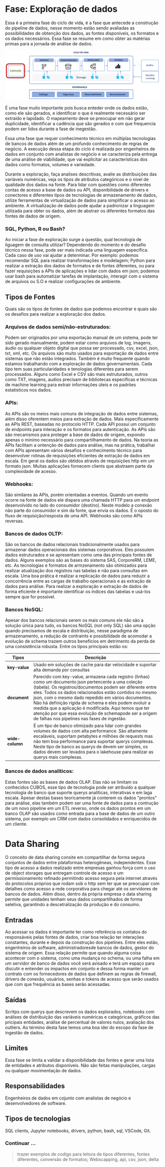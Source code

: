 # Fase: Exploração de dados
Essa é a primeira fase do ciclo de vida, é a fase que antecede a construção do pipeline de dados, nesse momento estão sendo avaliadas as possibilidades de obtenção dos dados, as fontes disponíveis, os formatos e os dados necessários. Essa fase se resume em como obter as matérias primas para a jornada de análise de dados.

![Fase Exploração](../../media/fase-exploracao.png)

É uma fase muito importante pois busca enteder onde os dados estão, como ele são gerados, e identificar o que é realmente necessário ser extraído e lapidado. O mapeamento deve se preocupar em não gerar duplicidade, identificar a cadência que são gerados e com que frequencia podem ser lidos durante a fase de inegestão.
 
Essa uma fase que requer conhecimento técnico em múltiplas tecnologias de bancos de dados além de um profundo conhecimento de regras de negócio. A execução dessa etapa do ciclo é realizada por engenheiros de dados em conjunto com analistas de negócio e se caracteriza pela entrega de uma análise de viabilidade, que vai explicitar as características dos dados como formatos, volumes e variedade.

Durante a exploração, faça analises descritivas, avalie as distribuições das variáveis numéricas, veja os tipos de atributos categóricos e o nível de qualidade dos dados na fonte. Para lidar com questões como diferentes contas de acesso a base de dados ou API, disponibilidade de drivers e conectores e diferentes tipos de tecnologias de armazenamento de dados, utilize ferramentas de virtualização de dados para simplificar o acesso ao ambiente. A virtualização de dados pode ajudar a padronizar a linguagem utilizada para obter os dados, além de abstrair os diferentes formatos das fontes de dados de origem.


### SQL, Python, R ou Bash?
Ao iniciar a fase de exploração surge a questão, qual tecnologia de liguagem de consulta utilizar? Dependendo do momento e do desafio técnico nessa fase, pode ser mais indicada uma linguagem específica. Cada caso de uso vai ajudar a determinar. Por exemplo: podemos recomendar SQL para realizar transformações e modelagem; Python  para realizar a extração dos dados de formatos e de fontes diferentes, ou para fazer requisições a APIs de aplicações e lidar com dados em json; podemos usar bash para automatizar tarefas de implantação, interagir com o sistema de arquivos ou S.O e realizar configurações de ambiente.


## Tipos de Fontes
Quais são os tipos de fontes de dados que podemos encontrar e quais são os desafios para realizar a exploração dos dados.

### **Arquivos de dados semi/não-estruturados:** 
Podem ser originados por uma exportação manual de um sistema, pode ter sido gerado manualmente, podem estar como arquivos de log, imagens, áudio ou qualquer objeto digital que possa ser processado, csv, excel, json, txt, xml, etc. Os arquivos são muito usados para exportação de dados entre sistemas que não estão integrados. Também é muito frequente quando estamos trabalhando com a exploração de dados governamentais. Cada tipo tem suas particularidades e tenologias diferentes para serem processados. Alguns como Excel e CSV são mais estruturados, outros como TXT, imagens, audios precisam de bibliotecas específicas e técnicas de machine learning para extrair informações úteis e os padrões estatísticos nos dados.

### **APIs:** 
As APIs são os meios mais comuns de integração de dados entre sistemas, além disso oferentem meios para extração de dados. Mais especificamente as APIs REST, baseadas no protocolo HTTP. Cada API possui um conjunto de endpoints para interação e os formatos para autenticação. As APIs são são mecanismos para proteger a base de dados de origem, expondo apenas o minimo necessário para compartilhamento de dados.
Na teoria as APIs facilitam a ontenção de dados para análise, mas na prática, trabalhar com APIs apresentam vários desafios e conhecimento técnico para desenvolver rotinas de requisições eficientes de extração de dados em escala. Em geral os dados são obtidos através de requisições http em um formato json. Muitas aplicações fornecem clients que abstraem parte da complexidade de acesso.

### **Webhooks**: 
São similares às APIs, porém orientadas a eventos. Quando um evento ocorre na fonte de dados ele dispara uma chamada HTTP para um endpoint desenvolvido no lado do consumidor (destino). Neste modelo a conexão não parte do consumidor e sim da fonte, que envia os dados. É o oposto do fluxo de requisição/resposta de uma API. Webhooks são como APIs reversas.

### **Bancos de dados OLTP**: 
São os bancos de dados relacionais tradicionalmente usados para armazenar dados operacionais dos sistemas corporativos. Eles possuiem dados estruturados e se apresentam como uma das principais fontes de dados. Alguns exemplos são as bases do sistema SAS, CorporeRM, LEME, etc. As tecnologias e formatos de armzenamento são otimizados para realizar atualização dos registros nas tabelas e não para consultas em escala. Uma boa prática é realizar a replicação de dados para reduzir a concorrência entre as cargas de trabalho operacionais e as extração de dados para análise. Para realizar a exploração e extração de dados de forma eficiente é importante identificar os índices das tabelas e usá-los sempre que for possível.

### **Bancos NoSQL**: 
Apesar dos bancos relacionais serem os mais comuns ele não são a solução única para tudo, os bancos NoSQL (not only SQL) são uma opção quando precisamos de escala e distribuição, nesse paradigma de armazenamento, a redução de contraints e possibilidade de acomodar a evolução de schema trazem outros benefícios em detrimento da perda de uma consistência robusta. 
Entre os tipos principais estão os:

Tipos | Descrição
----- | ---------
**key-value** | Usado em soluções de cache para dar velocidade e suportar alta demanda por consultas
**document** | Parecido com key-value, armazena cada registro (linhas) como um documento json pertencente a uma coleção (tabela). Os registros/documentos podem ser diferente entre eles. Todos os dados relacionados estão contidos no mesmo json, com o mesmo dado repedido em vários documentos. Não há definição rígida de schema e eles podem evoluir a medida que a aplicação é modificada. Aqui temos que ter atenção por que essa evolução de schemapode ser a origem de falhas nos pipelines nas fases de ingestão.
**wide-column** | É um tipo de banco otimizado para lidar com grandes volumes de dados com alta performance. São altamente escaláveis, suportam petabytes e milhões de requests mas não tem boa performance para suportar querys complexas. Neste tipo de banco as querys de devem ser simples, os dados devem ser levados para o lakehouse para realizar as querys mais complexas.

### **Bancos de dados analíticos**: 
Estas fontes são as bases de dados OLAP. Elas não se limitam os conhecidos CUBOS, esse tipo de tecnologia pode ser atribuído a qualquer tecnologia de banco que suporte querys analíticas, interativas e em laga escala. Apesar destas bases teoricamente já conterem os dados "prontos" para análise, elas também podem ser uma fonte de dados para a contrução de um novo pipeline em um ETL reverso, onde os dados prontos em um banco OLAP são usados como entrada para a base de dados de um outro sistema, por exemplo um CRM com dados consolidados e enriquecidos de um cliente.


# Data Sharing
O conceito de data sharing consite em compartilhar de forma segura conjuntos de dados entre plataformas heterogêneas, independentes. Esse tipo de acesso a dados realizado entre empresas ganhou força com o uso de object storages que entregam controle de acesso e um permissionamento refinado permitindo acesso segura pela internet através do protocolos próprios que rodam sob o http sem ter que se preocupar com detalhes como acesso a rede corporativa para chegar até os servidores de bancos de dados. Além disso, dentro da própria empresa o data sharing permite que unidades tenham seus dados compartilhados de forma seletiva, garantindo a descetralização da produção e do consumo.


## Entradas
Ao acessar os dados é importante ter como referência os contatos do responsáveis pelas fontes de dados, criar boa relação ter interações constantes, durante e depois da construção dos pipelines. Entre eles estão, engenheiros de software, administradoresde bancos de dados, gestor do sistema de origem. Essa relação permite que quando alguma coisa acontecer com o sistema, como uma mudança no schema, ou uma falha em um servidor de banco de dados você será avisado e terá um espaço para discutir e entender os impactos em conjunto e dessa forma manter um contrato com os fornecedores de dados que definem as regras de firewall, drivers de conexão, usuários, senhas e tokens de acesso que serão usados que com que frequência as bases serão acessadas.

## Saídas
Scritps com querys que descrevem os dados explorados, notebooks com análises de distribuição das variáveis numéricas e categóricas, gráficos das pricipais entidades, análise de percentual de valores nulos, avaliação dos outliers. Ao término desta fase temos uma boa idei do escopo da fase de ingestão de dados.

## Limites
 Essa fase se limita a validar a disponibilidade das fontes e gerar uma lista de entidades e atributos disponíveis. Não são feitas manipulações, cargas ou qualquer movimentação de dados.
 
## Responsabilidades
 Engenheiros de dados em cojunto com analistas de negócio e desenvolvedores de software.
 
## Tipos de tecnologias
SQL clients, Jupyter notebooks, drivers, python, bash, sql, VSCode, Git.


### Continuar ...

> trazer exemplos de codigo para leitura de tipos diferentes, fontes diferentes, conversão de formatos; Webscapping, api, csv, json, delta

